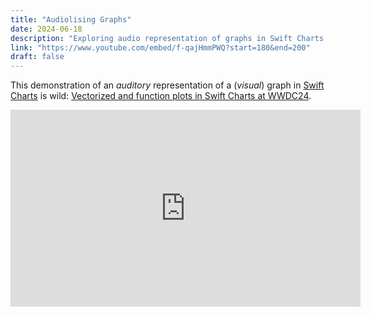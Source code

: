 ```yaml
---
title: "Audiolising Graphs"
date: 2024-06-18
description: "Exploring audio representation of graphs in Swift Charts."
link: "https://www.youtube.com/embed/f-qajHmmPWQ?start=180&end=200"
draft: false
---
```


This demonstration of an *auditory* representation of a (*visual*) graph in [Swift Charts](https://developer.apple.com/documentation/charts) is wild: [Vectorized and function plots in Swift Charts at WWDC24](https://www.youtube.com/embed/f-qajHmmPWQ?start=180&end=200).

<iframe 
    width="560"
    height="315"
    src="https://www.youtube.com/embed/f-qajHmmPWQ?si=8TUB6nnXbUEuj1tL&amp;start=200"
    title="YouTube video player" frameborder="0"
    allow="accelerometer; autoplay; clipboard-write; encrypted-media; gyroscope; picture-in-picture; web-share"
    referrerpolicy="strict-origin-when-cross-origin"
    allowfullscreen
></iframe>
